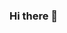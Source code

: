 ### Hi there 👋

<!--
**JojoAD04/JojoAD04** is a ✨ _special_ ✨ repository because its `README.md` (this file) appears on your GitHub profile.

Here are some ideas to get you started:
- 🌱 I’m currently learning Chip Design at Bar-Ilan University
- 🤓 I am interested in EUV lithography machines.
- 📫 How to reach me: majdabudiab2013@gmail.com
- 😄 Pronouns: He/Him
- ⚡ Opinion: I think Fusion Energy is the correct future to invest in.
